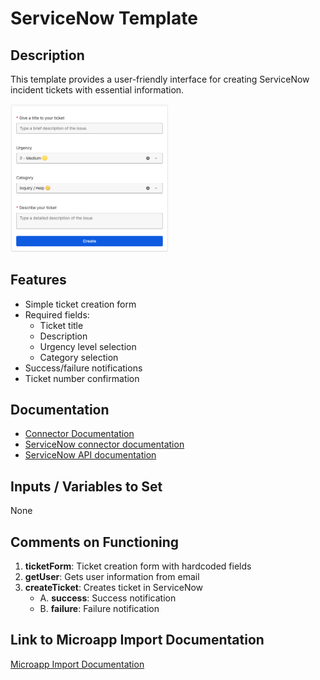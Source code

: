 # ServiceNow Template

## Description
This template provides a user-friendly interface for creating ServiceNow incident tickets with essential information.

<img src="[Service%20Now]%20Create%20ticket.png" width="50%"></img>

## Features
- Simple ticket creation form
- Required fields:
  - Ticket title
  - Description
  - Urgency level selection
  - Category selection
- Success/failure notifications
- Ticket number confirmation

## Documentation
- [Connector Documentation](https://docs.lumapps.com/docs/admin-l4430581765424978extensions)
- [ServiceNow connector documentation](https://docs.lumapps.com/docs/ls/content/4743652518001693/docs/admin-administration-landing/admin-l6088963918247602/admin-l9650191038731043extensions/admin-l43084339674928007extensions/admin-l709725510492807extensions)
- [ServiceNow API documentation](https://www.servicenow.com/docs/bundle/yokohama-api-reference/page/build/applications/concept/api-rest.html)

## Inputs / Variables to Set
None

## Comments on Functioning
1. **ticketForm**: Ticket creation form with hardcoded fields
2. **getUser**: Gets user information from email
3. **createTicket**: Creates ticket in ServiceNow
   - A. **success**: Success notification
   - B. **failure**: Failure notification

## Link to Microapp Import Documentation
[Microapp Import Documentation](https://docs.lumapps.com/docs/ls/content/6236515079535869/devportal-l48909819228353757)
